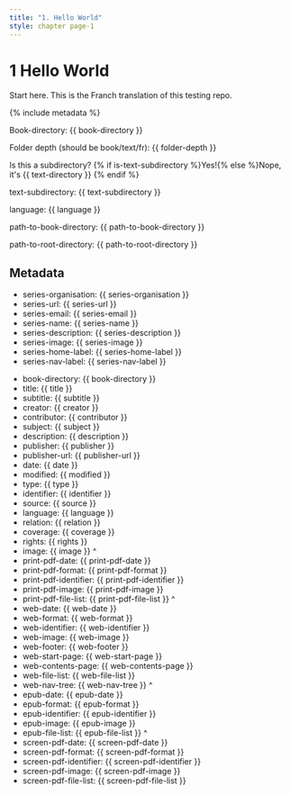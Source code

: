 ```yaml
---
title: "1. Hello World"
style: chapter page-1
---
```


# **1** Hello World

Start here. This is the Franch translation of this testing repo.

{% include metadata %}

Book-directory: {{ book-directory }}

Folder depth (should be book/text/fr): {{ folder-depth }}

Is this a subdirectory?
{% if is-text-subdirectory %}Yes!{% else %}Nope, it's {{ text-directory }} {% endif %}

text-subdirectory: {{ text-subdirectory }}

language: {{ language }}

path-to-book-directory: {{ path-to-book-directory }}

path-to-root-directory: {{ path-to-root-directory }}

## Metadata

- series-organisation: {{ series-organisation }}
- series-url: {{ series-url }}
- series-email: {{ series-email }}
- series-name: {{ series-name }}
- series-description: {{ series-description }}
- series-image: {{ series-image }}
- series-home-label: {{ series-home-label }}
- series-nav-label: {{ series-nav-label }}
>
- book-directory: {{ book-directory }}
- title: {{ title }}
- subtitle: {{ subtitle }}
- creator: {{ creator }}
- contributor: {{ contributor }}
- subject: {{ subject }}
- description: {{ description }}
- publisher: {{ publisher }}
- publisher-url: {{ publisher-url }}
- date: {{ date }}
- modified: {{ modified }}
- type: {{ type }}
- identifier: {{ identifier }}
- source: {{ source }}
- language: {{ language }}
- relation: {{ relation }}
- coverage: {{ coverage }}
- rights: {{ rights }}
- image: {{ image }}
^
- print-pdf-date: {{ print-pdf-date }}
- print-pdf-format: {{ print-pdf-format }}
- print-pdf-identifier: {{ print-pdf-identifier }}
- print-pdf-image: {{ print-pdf-image }}
- print-pdf-file-list: {{ print-pdf-file-list }}
^
- web-date: {{ web-date }}
- web-format: {{ web-format }}
- web-identifier: {{ web-identifier }}
- web-image: {{ web-image }}
- web-footer: {{ web-footer }}
- web-start-page: {{ web-start-page }}
- web-contents-page: {{ web-contents-page }}
- web-file-list: {{ web-file-list }}
- web-nav-tree: {{ web-nav-tree }}
^
- epub-date: {{ epub-date }}
- epub-format: {{ epub-format }}
- epub-identifier: {{ epub-identifier }}
- epub-image: {{ epub-image }}
- epub-file-list: {{ epub-file-list }}
^
- screen-pdf-date: {{ screen-pdf-date }}
- screen-pdf-format: {{ screen-pdf-format }}
- screen-pdf-identifier: {{ screen-pdf-identifier }}
- screen-pdf-image: {{ screen-pdf-image }}
- screen-pdf-file-list: {{ screen-pdf-file-list }}
